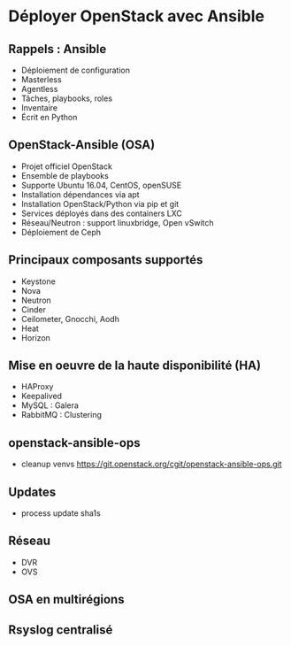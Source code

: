 # Déployer OpenStack avec Ansible

## Rappels : Ansible

- Déploiement de configuration
- Masterless
- Agentless
- Tâches, playbooks, roles
- Inventaire
- Écrit en Python

## OpenStack-Ansible (OSA)

- Projet officiel OpenStack
- Ensemble de playbooks
- Supporte Ubuntu 16.04, CentOS, openSUSE
- Installation dépendances via apt
- Installation OpenStack/Python via pip et git
- Services déployés dans des containers LXC
- Réseau/Neutron : support linuxbridge, Open vSwitch
- Déploiement de Ceph

## Principaux composants supportés

- Keystone
- Nova
- Neutron
- Cinder
- Ceilometer, Gnocchi, Aodh
- Heat
- Horizon

## Mise en oeuvre de la haute disponibilité (HA)

- HAProxy
- Keepalived
- MySQL : Galera
- RabbitMQ : Clustering

## openstack-ansible-ops

- cleanup venvs
<https://git.openstack.org/cgit/openstack-ansible-ops.git>

## Updates

- process update sha1s

## Réseau

- DVR
- OVS

## OSA en multirégions

## Rsyslog centralisé
